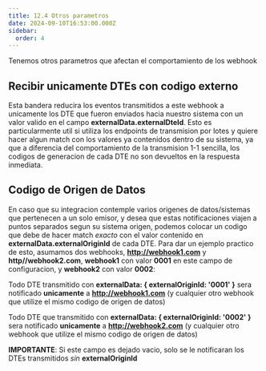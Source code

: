 ```yaml
---
title: 12.4 Otros parametros
date: 2024-09-10T16:53:00.000Z
sidebar:
  order: 4
---
```

Tenemos otros parametros que afectan el comportamiento de los webhook
## Recibir unicamente DTEs con codigo externo
Esta bandera reducira los eventos transmitidos a este webhook a unicamente los DTE que fueron enviados hacia nuestro sistema con un valor valido en el campo **externalData.externalDteId**. Esto es particularmente util si utiliza los endpoints de transmision por lotes y quiere hacer algun match con los valores ya contenidos dentro de su sistema, ya que a diferencia del comportamiento de la transmision 1-1 sencilla, los codigos de generacion de cada DTE no son devueltos en la respuesta inmediata.

## Codigo de Origen de Datos
En caso que su integracion contemple varios origenes de datos/sistemas que pertenecen a un solo emisor, y desea que estas notificaciones viajen a puntos separados segun su sistema origen, podemos colocar un codigo que debe de hacer match *exacto* con el valor contenido en **externalData.externalOriginId** de cada DTE. Para dar un ejemplo practico de esto, asumamos dos webhooks, **http://webhook1.com** y **http//webhook2.com**, **webhook1** con valor **0001** en este campo de configuracion, y **webhook2** con valor **0002**:

Todo DTE  transmitido con **externalData: { externalOriginId: '0001' }** sera notificado **unicamente** a **http://webhook1.com** (y cualquier otro webhook que utilize el mismo codigo de origen de datos)

Todo DTE que transmitido con **externalData: { externalOriginId: '0002' }** sera notificado **unicamente** a **http://webhook2.com** (y cualquier otro webhook que utilize el mismo codigo de origen de datos)

**IMPORTANTE**: Si este campo es dejado vacio, solo se le notificaran los DTEs transmitidos _sin_ **externalOriginId**

 

